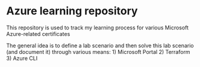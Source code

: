 # Azure learning repository
This repository is used to track my learning process for various Microsoft Azure-related certificates 

The general idea is to define a lab scenario and then solve this lab scenario (and document it) through various means:
    1) Microsoft Portal
    2) Terraform
    3) Azure CLI